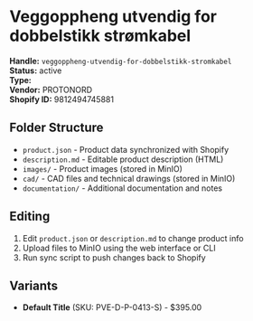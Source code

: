 # Veggoppheng utvendig for dobbelstikk strømkabel

**Handle:** `veggoppheng-utvendig-for-dobbelstikk-stromkabel`  
**Status:** active  
**Type:**   
**Vendor:** PROTONORD  
**Shopify ID:** 9812494745881  

## Folder Structure

- `product.json` - Product data synchronized with Shopify
- `description.md` - Editable product description (HTML)
- `images/` - Product images (stored in MinIO)
- `cad/` - CAD files and technical drawings (stored in MinIO)
- `documentation/` - Additional documentation and notes

## Editing

1. Edit `product.json` or `description.md` to change product info
2. Upload files to MinIO using the web interface or CLI
3. Run sync script to push changes back to Shopify

## Variants

- **Default Title** (SKU: PVE-D-P-0413-S) - $395.00
